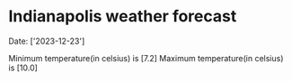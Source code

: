 # Indianapolis weather forecast 
Date: ['2023-12-23'] 

Minimum temperature(in celsius) is [7.2] 
Maximum temperature(in celsius) is [10.0]